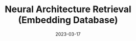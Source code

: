 ---
title: "Neural Architecture Retrieval (Embedding Database)"
collection: publications
permalink: https://openreview.net/forum?id=1JtTPYBKqt&noteId=1Wl2fYCAjz
excerpt: 'To discover similar neural architectures in an efficient and automatic manner, we define a new problem Neural Architecture Retrieval which retrieves a set of existing neural architectures which have similar designs to the query neural architecture. Existing graph pre-training strategies cannot address the computational graph in neural architectures due to the graph size and motifs. To fulfill this potential, we propose to divide the graph into motifs which are used to rebuild the macro graph to tackle these issues, and introduce multi-level contrastive learning to achieve accurate graph representation learning. Extensive evaluations on both human-designed and synthesized neural architectures demonstrate the superiority of our algorithm. Such a dataset which contains 12k real-world network architectures, as well as their embedding, is built for neural architecture retrieval.'
date: 2023-03-17
venue: 'ICLR2024'
paperurl: 'https://openreview.net/forum?id=1JtTPYBKqt&noteId=1Wl2fYCAjz'
citation: ''
authors: 'Xiaohuan Pei, Yanxi Li, Chang Xu'
image: 'images/output.gif' 
code: 'https://github.com/TerryPei/NNSearchUI'
# page: 'https://github.com/TerryPei/AGCDM'
---